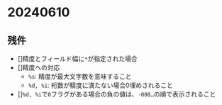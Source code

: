 # 20240610
## 残件
- []精度とフィールド幅に`*`が指定された場合
- []精度への対応
	- `%s`: 精度が最大文字数を意味すること
	- `%d, %i`: 桁数が精度に満たない場合0埋めされること
- []`%d, %i`で`0`フラグがある場合の負の値は、`-000…`の順で表示されること